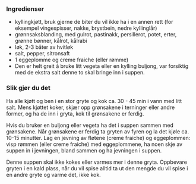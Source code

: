 
### Ingredienser
- kyllingkjøtt, bruk gjerne de biter du vil ikke ha i en annen rett (for eksempel vingespisser, nakke, brystbein, nedre kyllinglår)
- grønnsaksblanding, med gulrot, pastinakk, persillerot, potet, erter, grønne bønner, kålrot, kålrabi
- løk, 2-3 båter av hvitløk
- salt, pepper, sitronsaft
- 1 eggeplomme og creme fraiche (eller rømme)
- Den er helt greit å bruke litt vegeta eller en kylling buljong, var forsiktig med de ekstra salt denne to skal bringe inn i suppen.

### Slik gjør du det
Ha alle kjøtt og ben i en stor gryte og kok ca. 30 - 45 min i vann med litt salt. Mens kjøttet koker, skjær opp grønsakene i terninger eller andre former, og ha de inn i gryta, kok til grønsakene er ferdig.

 Hvis du bruker en buljong eller vegeta ha det i suppen sammen med grønsakene. Når grønsakene er ferdig ta gryten av fyren og la det kjøle ca. 10-15 minutter. Lag en jevning av fløtene (creme fraiche) og eggeplommen: visp rømmen (eller creme fraiche) med eggeplommene, ha noen skje av suppen in i jevningen, bland sammen og ha jevningen i suppen.

 Denne suppen skal ikke kokes eller varmes mer i denne gryta. Oppbevare gryten i en kald plass, når du vil spise alltid ta ut den mengde du vil spise i en andre gryte og varme det, ikke kok.

